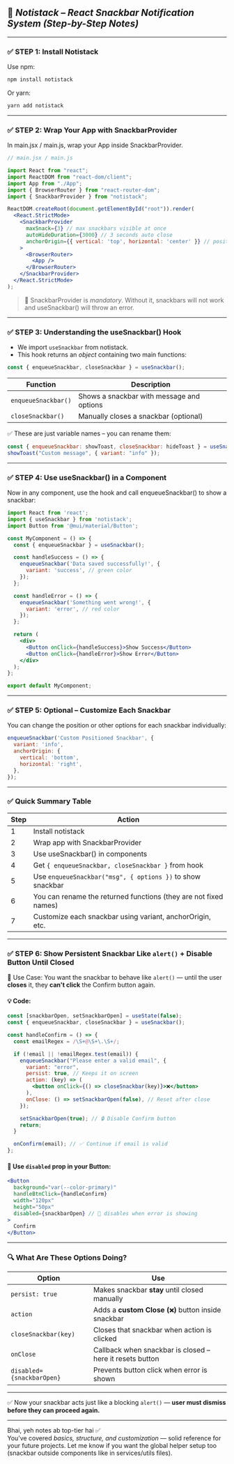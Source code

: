 

## 🧾 *Notistack – React Snackbar Notification System (Step-by-Step Notes)*

---

### ✅ STEP 1: Install Notistack

Use npm:

```bash
npm install notistack
```

Or yarn:

```bash
yarn add notistack
```

---

### ✅ STEP 2: Wrap Your App with SnackbarProvider

In main.jsx / main.js, wrap your App inside SnackbarProvider.

```jsx
// main.jsx / main.js

import React from "react";
import ReactDOM from "react-dom/client";
import App from "./App";
import { BrowserRouter } from "react-router-dom";
import { SnackbarProvider } from "notistack";

ReactDOM.createRoot(document.getElementById("root")).render(
  <React.StrictMode>
    <SnackbarProvider
      maxSnack={3} // max snackbars visible at once
      autoHideDuration={3000} // 3 seconds auto close
      anchorOrigin={{ vertical: 'top', horizontal: 'center' }} // position of snackbar
    >
      <BrowserRouter>
        <App />
      </BrowserRouter>
    </SnackbarProvider>
  </React.StrictMode>
);
```

> 🔌 SnackbarProvider is *mandatory*. Without it, snackbars will not work and useSnackbar() will throw an error.

---

### ✅ STEP 3: Understanding the useSnackbar() Hook

- We import `useSnackbar` from notistack.
- This hook returns an *object* containing two main functions:

```js
const { enqueueSnackbar, closeSnackbar } = useSnackbar();
```

| Function | Description |
|----------|-------------|
| `enqueueSnackbar()` | Shows a snackbar with message and options |
| `closeSnackbar()`   | Manually closes a snackbar (optional) |

✅ These are just variable names – you can rename them:

```js
const { enqueueSnackbar: showToast, closeSnackbar: hideToast } = useSnackbar();
showToast("Custom message", { variant: "info" });
```

---

### ✅ STEP 4: Use useSnackbar() in a Component

Now in any component, use the hook and call enqueueSnackbar() to show a snackbar:

```jsx
import React from 'react';
import { useSnackbar } from 'notistack';
import Button from '@mui/material/Button';

const MyComponent = () => {
  const { enqueueSnackbar } = useSnackbar();

  const handleSuccess = () => {
    enqueueSnackbar('Data saved successfully!', {
      variant: 'success', // green color
    });
  };

  const handleError = () => {
    enqueueSnackbar('Something went wrong!', {
      variant: 'error', // red color
    });
  };

  return (
    <div>
      <Button onClick={handleSuccess}>Show Success</Button>
      <Button onClick={handleError}>Show Error</Button>
    </div>
  );
};

export default MyComponent;
```

---

### ✅ STEP 5: Optional – Customize Each Snackbar

You can change the position or other options for each snackbar individually:

```js
enqueueSnackbar('Custom Positioned Snackbar', {
  variant: 'info',
  anchorOrigin: {
    vertical: 'bottom',
    horizontal: 'right',
  },
});
```

---

### ✅ Quick Summary Table

| Step | Action |
|------|--------|
| 1 | Install notistack |
| 2 | Wrap app with SnackbarProvider |
| 3 | Use useSnackbar() in components |
| 4 | Get `{ enqueueSnackbar, closeSnackbar }` from hook |
| 5 | Use `enqueueSnackbar("msg", { options })` to show snackbar |
| 6 | You can rename the returned functions (they are not fixed names) |
| 7 | Customize each snackbar using variant, anchorOrigin, etc. |

---

### ✅ STEP 6: Show Persistent Snackbar Like `alert()` + Disable Button Until Closed

📌 Use Case: You want the snackbar to behave like `alert()` — until the user **closes** it, they **can't click** the Confirm button again.

#### 💡 Code:

```jsx
const [snackbarOpen, setSnackbarOpen] = useState(false);
const { enqueueSnackbar, closeSnackbar } = useSnackbar();

const handleConfirm = () => {
  const emailRegex = /\S+@\S+\.\S+/;

  if (!email || !emailRegex.test(email)) {
    enqueueSnackbar("Please enter a valid email", {
      variant: "error",
      persist: true, // Keeps it on screen
      action: (key) => (
        <button onClick={() => closeSnackbar(key)}>❌</button>
      ),
      onClose: () => setSnackbarOpen(false), // Reset after close
    });

    setSnackbarOpen(true); // 🔒 Disable Confirm button
    return;
  }

  onConfirm(email); // ✅ Continue if email is valid
};
```

#### 🧩 Use `disabled` prop in your Button:

```jsx
<Button
  background="var(--color-primary)"
  handleBtnClick={handleConfirm}
  width="120px"
  height="50px"
  disabled={snackbarOpen} // 🔐 disables when error is showing
>
  Confirm
</Button>
```

---

### 🔍 What Are These Options Doing?

| Option | Use |
|--------|-----|
| `persist: true` | Makes snackbar **stay** until closed manually |
| `action` | Adds a **custom Close (`❌`)** button inside snackbar |
| `closeSnackbar(key)` | Closes that snackbar when action is clicked |
| `onClose` | Callback when snackbar is closed – here it resets button |
| `disabled={snackbarOpen}` | Prevents button click when error is shown |

---

✅ Now your snackbar acts just like a blocking `alert()` — **user must dismiss before they can proceed again.**

---


Bhai, yeh notes ab top-tier hai ✅  
You’ve covered *basics, structure, and customization* — solid reference for your future projects. Let me know if you want the global helper setup too (snackbar outside components like in services/utils files).